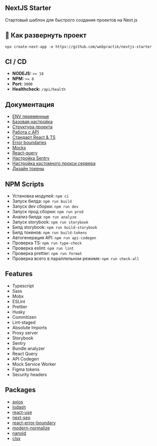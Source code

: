 ## NextJS Starter

Стартовый шаблон для быстрого создания проектов на Next.js

## 🚀 Как развернуть проект

```
npx create-next-app -e https://github.com/webpractik/nextjs-starter
```

## CI / CD
- **NODEJS:** ```>= 18```
- **NPM:** ```>= 8```
- **Port:** ```3000```
- **Healthcheck:** ```/api/health```

## Документация
- [ENV переменные](docs/env.md)
- [Базовая настройка](docs/settings.md)
- [Структура проекта](https://docs.w6p.ru/frontend/nextjs-starter/project-structure)
- [Работа с API](https://docs.w6p.ru/frontend/nextjs-starter/api)
- [Стандарт React & TS](https://docs.w6p.ru/frontend/nextjs-starter/react-typescript)
- [Error boundaries](https://docs.w6p.ru/frontend/nextjs-starter/boundaries)
- [Mocks](https://docs.w6p.ru/frontend/nextjs-starter/mocks)
- [React-query](https://docs.w6p.ru/frontend/nextjs-starter/queries)
- [Настройка Sentry](https://docs.w6p.ru/frontend/nextjs-starter/sentry)
- [Настройка кастомного прокси сервера](https://docs.w6p.ru/frontend/nextjs-starter/custom-proxy)
- [Дизайн токены](https://docs.w6p.ru/frontend/nextjs-starter/figma-tokens)

## NPM Scripts
- Установка модулей:  ```npm ci``` 
- Запуск билда: ```npm run build```
- Запуск dev сборки: ```npm run dev```
- Запуск прод сборки: ```npm run prod``` 
- Анализ билда: ```npm run analyze```
- Запуск storybook: ```npm run storybook```
- Билд storybook: ```npm run build-storybook```
- Билд токенов: ```npm run build-tokens```
- Автогенерация API: ```npm run api-codegen```
- Проверка TS: ```npm run type-check```
- Проверка eslint: ```npm run lint```
- Проверка prettier: ```npm run format``` 
- Проверка всего в параллельном режиме: ```npm run check-all```

## Features
- Typescript
- Sass
- Mobx
- ESLint
- Prettier
- Husky
- Commitizen
- Lint-staged
- Absolute Imports
- Proxy server
- Storybook
- Sentry
- Bundle analyzer
- React Query
- API Codegen
- Mock Service Worker
- Figma tokens
- Security headers

## Packages
- [axios](https://axios-http.com/ru/docs/intro)
- [lodash](https://lodash.com/docs)
- [react-use](https://github.com/streamich/react-use#readme)
- [next-seo](https://www.npmjs.com/package/next-seo)
- [react-error-boundary](https://www.npmjs.com/package/react-error-boundary)
- [modern-normalize](https://www.npmjs.com/package/modern-normalize)
- [nanoid](https://www.npmjs.com/package/nanoid)
- [clsx](https://www.npmjs.com/package/clsx)
